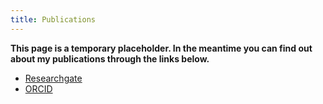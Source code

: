 ```yaml
---
title: Publications
---
```


**This page is a temporary placeholder. In the meantime you can find out about my publications through the links below.**

- [Researchgate](https://www.researchgate.net/profile/Amy_Brown6)
- [ORCID](https://orcid.org/0000-0003-4520-2485)
